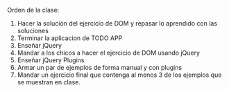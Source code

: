 Orden de la clase:

1. Hacer la solución del ejercicio de DOM y repasar lo aprendido con las soluciones
2. Terminar la aplicacion de TODO APP
3. Enseñar jQuery 
4. Mandar a los chicos a hacer el ejercicio de DOM usando jQuery
5. Enseñar jQuery Plugins 
6. Armar un par de ejemplos de forma manual y con plugins
7. Mandar un ejercicio final que contenga al menos 3 de los ejemplos que se muestran en clase.  